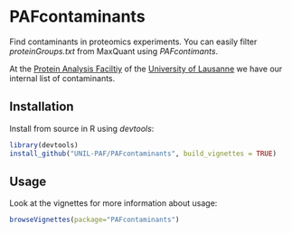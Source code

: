 # PAFcontaminants
Find contaminants in proteomics experiments. You can easily filter *proteinGroups.txt* from MaxQuant using *PAFcontimants*.

At the [Protein Analysis Faciltiy](https://www.unil.ch/paf/en/home.html) of the [University of Lausanne](http://www.unil.ch/index.html) we have our internal list of contaminants.

## Installation

Install from source in R using *devtools*:

```R
library(devtools)
install_github("UNIL-PAF/PAFcontaminants", build_vignettes = TRUE)
```

## Usage

Look at the vignettes for more information about usage:

```R
browseVignettes(package="PAFcontaminants")
```


